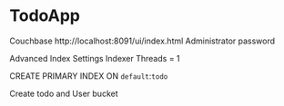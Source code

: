 # TodoApp
Couchbase 
http://localhost:8091/ui/index.html
Administrator
password

 Advanced Index Settings 
  Indexer Threads = 1

 CREATE PRIMARY INDEX ON `default`:`todo`
  
  Create todo and User bucket
